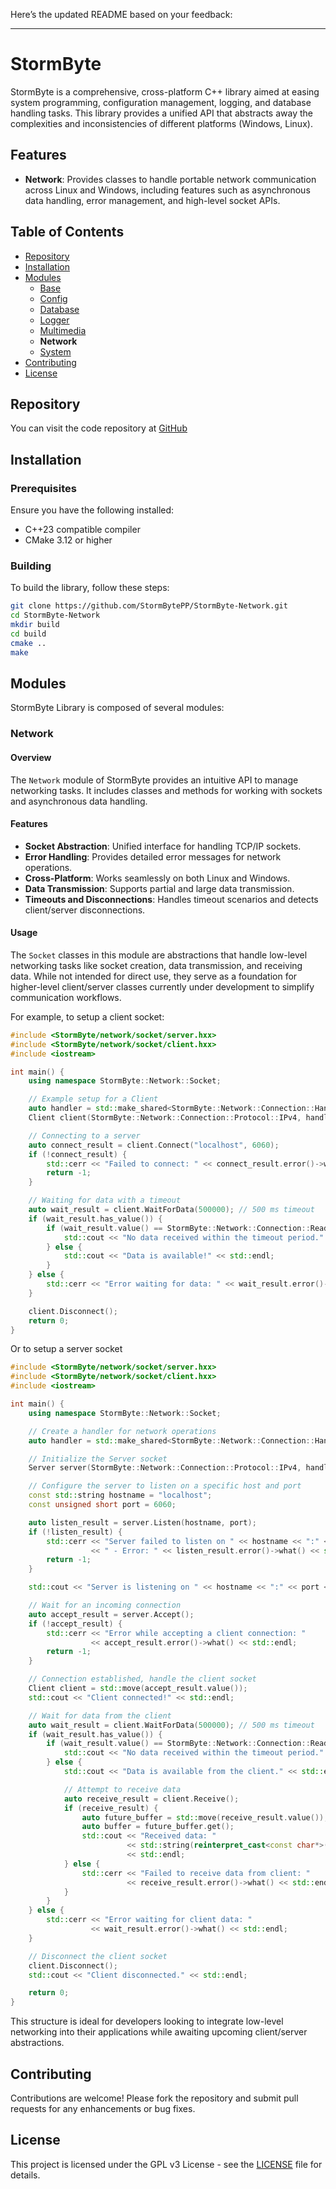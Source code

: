 Here’s the updated README based on your feedback:

---

# StormByte

StormByte is a comprehensive, cross-platform C++ library aimed at easing system programming, configuration management, logging, and database handling tasks. This library provides a unified API that abstracts away the complexities and inconsistencies of different platforms (Windows, Linux).

## Features

- **Network**: Provides classes to handle portable network communication across Linux and Windows, including features such as asynchronous data handling, error management, and high-level socket APIs.

## Table of Contents

- [Repository](#repository)
- [Installation](#installation)
- [Modules](#modules)
	- [Base](https://dev.stormbyte.org/StormByte)
	- [Config](https://dev.stormbyte.org/StormByte-Config)
	- [Database](https://dev.stormbyte.org/StormByte-Database)
	- [Logger](https://dev.stormbyte.org/StormByte-Logger)
	- [Multimedia](https://dev.stormbyte.org/StormByte-Multimedia)
	- **Network**
	- [System](https://dev.stormbyte.org/StormByte-System)
- [Contributing](#contributing)
- [License](#license)

## Repository

You can visit the code repository at [GitHub](https://github.com/StormBytePP/StormByte-Network)

## Installation

### Prerequisites

Ensure you have the following installed:

- C++23 compatible compiler
- CMake 3.12 or higher

### Building

To build the library, follow these steps:

```sh
git clone https://github.com/StormBytePP/StormByte-Network.git
cd StormByte-Network
mkdir build
cd build
cmake ..
make
```

## Modules

StormByte Library is composed of several modules:

### Network

#### Overview

The `Network` module of StormByte provides an intuitive API to manage networking tasks. It includes classes and methods for working with sockets and asynchronous data handling.

#### Features
- **Socket Abstraction**: Unified interface for handling TCP/IP sockets.
- **Error Handling**: Provides detailed error messages for network operations.
- **Cross-Platform**: Works seamlessly on both Linux and Windows.
- **Data Transmission**: Supports partial and large data transmission.
- **Timeouts and Disconnections**: Handles timeout scenarios and detects client/server disconnections.

#### Usage

The `Socket` classes in this module are abstractions that handle low-level networking tasks like socket creation, data transmission, and receiving data. While not intended for direct use, they serve as a foundation for higher-level client/server classes currently under development to simplify communication workflows.

For example, to setup a client socket:
```cpp
#include <StormByte/network/socket/server.hxx>
#include <StormByte/network/socket/client.hxx>
#include <iostream>

int main() {
    using namespace StormByte::Network::Socket;

    // Example setup for a Client
    auto handler = std::make_shared<StormByte::Network::Connection::Handler>();
    Client client(StormByte::Network::Connection::Protocol::IPv4, handler);

    // Connecting to a server
    auto connect_result = client.Connect("localhost", 6060);
    if (!connect_result) {
        std::cerr << "Failed to connect: " << connect_result.error()->what() << std::endl;
        return -1;
    }

    // Waiting for data with a timeout
    auto wait_result = client.WaitForData(500000); // 500 ms timeout
    if (wait_result.has_value()) {
        if (wait_result.value() == StormByte::Network::Connection::Read::Result::Timeout) {
            std::cout << "No data received within the timeout period." << std::endl;
        } else {
            std::cout << "Data is available!" << std::endl;
        }
    } else {
        std::cerr << "Error waiting for data: " << wait_result.error()->what() << std::endl;
    }

    client.Disconnect();
    return 0;
}
```

Or to setup a server socket
```cpp
#include <StormByte/network/socket/server.hxx>
#include <StormByte/network/socket/client.hxx>
#include <iostream>

int main() {
    using namespace StormByte::Network::Socket;

    // Create a handler for network operations
    auto handler = std::make_shared<StormByte::Network::Connection::Handler>();

    // Initialize the Server socket
    Server server(StormByte::Network::Connection::Protocol::IPv4, handler);

    // Configure the server to listen on a specific host and port
    const std::string hostname = "localhost";
    const unsigned short port = 6060;

    auto listen_result = server.Listen(hostname, port);
    if (!listen_result) {
        std::cerr << "Server failed to listen on " << hostname << ":" << port
                  << " - Error: " << listen_result.error()->what() << std::endl;
        return -1;
    }

    std::cout << "Server is listening on " << hostname << ":" << port << std::endl;

    // Wait for an incoming connection
    auto accept_result = server.Accept();
    if (!accept_result) {
        std::cerr << "Error while accepting a client connection: "
                  << accept_result.error()->what() << std::endl;
        return -1;
    }

    // Connection established, handle the client socket
    Client client = std::move(accept_result.value());
    std::cout << "Client connected!" << std::endl;

    // Wait for data from the client
    auto wait_result = client.WaitForData(500000); // 500 ms timeout
    if (wait_result.has_value()) {
        if (wait_result.value() == StormByte::Network::Connection::Read::Result::Timeout) {
            std::cout << "No data received within the timeout period." << std::endl;
        } else {
            std::cout << "Data is available from the client." << std::endl;

            // Attempt to receive data
            auto receive_result = client.Receive();
            if (receive_result) {
                auto future_buffer = std::move(receive_result.value());
                auto buffer = future_buffer.get();
                std::cout << "Received data: "
                          << std::string(reinterpret_cast<const char*>(buffer.Data().data()), buffer.Size())
                          << std::endl;
            } else {
                std::cerr << "Failed to receive data from client: "
                          << receive_result.error()->what() << std::endl;
            }
        }
    } else {
        std::cerr << "Error waiting for client data: "
                  << wait_result.error()->what() << std::endl;
    }

    // Disconnect the client socket
    client.Disconnect();
    std::cout << "Client disconnected." << std::endl;

    return 0;
}
```

This structure is ideal for developers looking to integrate low-level networking into their applications while awaiting upcoming client/server abstractions.

## Contributing

Contributions are welcome! Please fork the repository and submit pull requests for any enhancements or bug fixes.

## License

This project is licensed under the GPL v3 License - see the [LICENSE](LICENSE) file for details.
